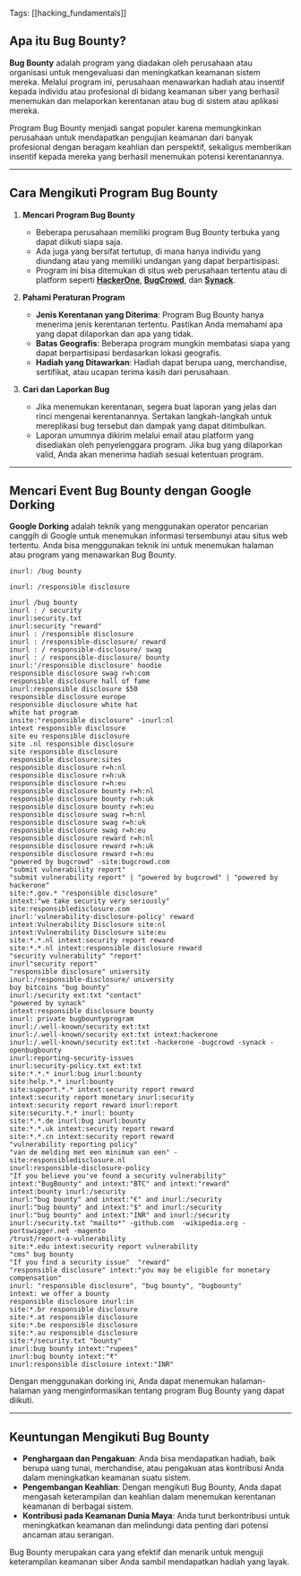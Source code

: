 Tags: [[hacking_fundamentals]]

## Apa itu Bug Bounty?

**Bug Bounty** adalah program yang diadakan oleh perusahaan atau organisasi untuk mengevaluasi dan meningkatkan keamanan sistem mereka. Melalui program ini, perusahaan menawarkan hadiah atau insentif kepada individu atau profesional di bidang keamanan siber yang berhasil menemukan dan melaporkan kerentanan atau bug di sistem atau aplikasi mereka.

Program Bug Bounty menjadi sangat populer karena memungkinkan perusahaan untuk mendapatkan pengujian keamanan dari banyak profesional dengan beragam keahlian dan perspektif, sekaligus memberikan insentif kepada mereka yang berhasil menemukan potensi kerentanannya.

---

## Cara Mengikuti Program Bug Bounty

1. **Mencari Program Bug Bounty**
    
    - Beberapa perusahaan memiliki program Bug Bounty terbuka yang dapat diikuti siapa saja.
    - Ada juga yang bersifat tertutup, di mana hanya individu yang diundang atau yang memiliki undangan yang dapat berpartisipasi.
    - Program ini bisa ditemukan di situs web perusahaan tertentu atau di platform seperti **[HackerOne](https://www.hackerone.com/)**, **[BugCrowd](https://www.bugcrowd.com/)**, dan **[Synack](https://www.synack.com/)**.
2. **Pahami Peraturan Program**
    
    - **Jenis Kerentanan yang Diterima**: Program Bug Bounty hanya menerima jenis kerentanan tertentu. Pastikan Anda memahami apa yang dapat dilaporkan dan apa yang tidak.
    - **Batas Geografis**: Beberapa program mungkin membatasi siapa yang dapat berpartisipasi berdasarkan lokasi geografis.
    - **Hadiah yang Ditawarkan**: Hadiah dapat berupa uang, merchandise, sertifikat, atau ucapan terima kasih dari perusahaan.
3. **Cari dan Laporkan Bug**
    
    - Jika menemukan kerentanan, segera buat laporan yang jelas dan rinci mengenai kerentanannya. Sertakan langkah-langkah untuk mereplikasi bug tersebut dan dampak yang dapat ditimbulkan.
    - Laporan umumnya dikirim melalui email atau platform yang disediakan oleh penyelenggara program. Jika bug yang dilaporkan valid, Anda akan menerima hadiah sesuai ketentuan program.

---

## Mencari Event Bug Bounty dengan Google Dorking

**Google Dorking** adalah teknik yang menggunakan operator pencarian canggih di Google untuk menemukan informasi tersembunyi atau situs web tertentu. Anda bisa menggunakan teknik ini untuk menemukan halaman atau program yang menawarkan Bug Bounty.

```
inurl: /bug bounty
```
```
inurl: /responsible disclosure
```
```
inurl /bug bounty
inurl : / security
inurl:security.txt
inurl:security "reward"
inurl : /responsible disclosure
inurl : /responsible-disclosure/ reward
inurl : / responsible-disclosure/ swag
inurl : / responsible-disclosure/ bounty
inurl:'/responsible disclosure' hoodie
responsible disclosure swag r=h:com
responsible disclosure hall of fame
inurl:responsible disclosure $50
responsible disclosure europe
responsible disclosure white hat
white hat program
insite:"responsible disclosure" -inurl:nl
intext responsible disclosure
site eu responsible disclosure
site .nl responsible disclosure
site responsible disclosure
responsible disclosure:sites
responsible disclosure r=h:nl
responsible disclosure r=h:uk
responsible disclosure r=h:eu
responsible disclosure bounty r=h:nl
responsible disclosure bounty r=h:uk
responsible disclosure bounty r=h:eu
responsible disclosure swag r=h:nl
responsible disclosure swag r=h:uk
responsible disclosure swag r=h:eu
responsible disclosure reward r=h:nl
responsible disclosure reward r=h:uk
responsible disclosure reward r=h:eu
"powered by bugcrowd" -site:bugcrowd.com
"submit vulnerability report"
"submit vulnerability report" | "powered by bugcrowd" | "powered by hackerone"
site:*.gov.* "responsible disclosure"
intext:"we take security very seriously"
site:responsibledisclosure.com
inurl:'vulnerability-disclosure-policy' reward
intext:Vulnerability Disclosure site:nl
intext:Vulnerability Disclosure site:eu
site:*.*.nl intext:security report reward
site:*.*.nl intext:responsible disclosure reward
"security vulnerability" "report"
inurl"security report"
"responsible disclosure" university
inurl:/responsible-disclosure/ university
buy bitcoins "bug bounty"
inurl:/security ext:txt "contact"
"powered by synack"
intext:responsible disclosure bounty
inurl: private bugbountyprogram
inurl:/.well-known/security ext:txt
inurl:/.well-known/security ext:txt intext:hackerone
inurl:/.well-known/security ext:txt -hackerone -bugcrowd -synack -openbugbounty
inurl:reporting-security-issues
inurl:security-policy.txt ext:txt
site:*.*.* inurl:bug inurl:bounty
site:help.*.* inurl:bounty
site:support.*.* intext:security report reward
intext:security report monetary inurl:security
intext:security report reward inurl:report
site:security.*.* inurl: bounty
site:*.*.de inurl:bug inurl:bounty
site:*.*.uk intext:security report reward
site:*.*.cn intext:security report reward
"vulnerability reporting policy"
"van de melding met een minimum van een" -site:responsibledisclosure.nl
inurl:responsible-disclosure-policy
"If you believe you've found a security vulnerability"
intext:"BugBounty" and intext:"BTC" and intext:"reward"
intext:bounty inurl:/security
inurl:"bug bounty" and intext:"€" and inurl:/security
inurl:"bug bounty" and intext:"$" and inurl:/security
inurl:"bug bounty" and intext:"INR" and inurl:/security
inurl:/security.txt "mailto*" -github.com  -wikipedia.org -portswigger.net -magento
/trust/report-a-vulnerability
site:*.edu intext:security report vulnerability
"cms" bug bounty
"If you find a security issue"  "reward"
"responsible disclosure" intext:"you may be eligible for monetary compensation"
inurl: "responsible disclosure", "bug bounty", "bugbounty"
intext: we offer a bounty
responsible disclosure inurl:in
site:*.br responsible disclosure
site:*.at responsible disclosure
site:*.be responsible disclosure
site:*.au responsible disclosure
site:*/security.txt "bounty"
inurl:bug bounty intext:"rupees"
inurl:bug bounty intext:"₹"
inurl:responsible disclosure intext:"INR"
```
Dengan menggunakan dorking ini, Anda dapat menemukan halaman-halaman yang menginformasikan tentang program Bug Bounty yang dapat diikuti.

---

## Keuntungan Mengikuti Bug Bounty

- **Penghargaan dan Pengakuan**: Anda bisa mendapatkan hadiah, baik berupa uang tunai, merchandise, atau pengakuan atas kontribusi Anda dalam meningkatkan keamanan suatu sistem.
- **Pengembangan Keahlian**: Dengan mengikuti Bug Bounty, Anda dapat mengasah keterampilan dan keahlian dalam menemukan kerentanan keamanan di berbagai sistem.
- **Kontribusi pada Keamanan Dunia Maya**: Anda turut berkontribusi untuk meningkatkan keamanan dan melindungi data penting dari potensi ancaman atau serangan.

Bug Bounty merupakan cara yang efektif dan menarik untuk menguji keterampilan keamanan siber Anda sambil mendapatkan hadiah yang layak.